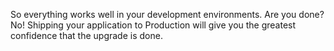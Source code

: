 So everything works well in your development environments. Are you done? No! Shipping your application to Production will give you the greatest confidence that the upgrade is done.